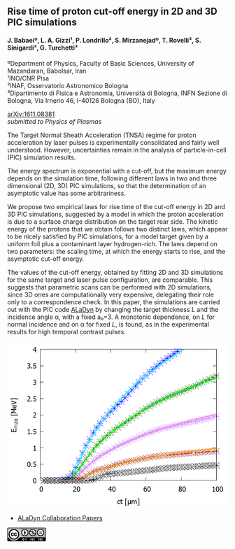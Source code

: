 ## Rise time of proton cut-off energy in 2D and 3D PIC simulations  
#### J. Babaeiº, L. A. Gizzi¹, P. Londrillo², S. Mirzanejadº, T. Rovelli³, S. Sinigardi³, G. Turchetti³  
ºDepartment of Physics, Faculty of Basic Sciences, University of Mazandaran, Babolsar, Iran   
¹INO/CNR Pisa  
²INAF, Osservatorio Astronomico Bologna   
³Dipartimento di Fisica e Astronomia, Università di Bologna, INFN Sezione di Bologna, Via Irnerio 46, I-40126 Bologna (BO), Italy   

[arXiv:1611.08381](https://arxiv.org/abs/1611.08381)  
*submitted to Physics of Plasmas*

The Target Normal Sheath Acceleration (TNSA) regime for proton acceleration by laser pulses is experimentally consolidated and fairly well understood. However, uncertainties remain in the analysis of particle-in-cell (PIC) simulation results.

The energy spectrum is exponential with a cut-off, but the maximum energy depends on the simulation time, following different
laws in two and three dimensional (2D, 3D) PIC simulations, so that the determination of an asymptotic value has some arbitrariness. 

We propose two empirical laws for rise time of the cut-off energy in 2D and 3D PIC simulations, suggested by a model in which the proton acceleration is due to a surface charge distribution on the target rear side. The kinetic energy of the protons that we obtain follows two distinct laws, which appear to be nicely satisfied by PIC simulations, for a model target given by a uniform foil plus a contaminant layer hydrogen-rich. The laws depend on two parameters: the scaling time, at which the energy starts to rise, and the asymptotic cut-off energy. 

The values of the cut-off energy, obtained by fitting 2D and 3D simulations for the same target and laser pulse configuration, are comparable. This suggests that parametric scans can be performed with 2D simulations, since 3D ones are computationally very expensive, delegating their role only to a correspondence check. In this paper, the simulations are carried out with the PIC code [ALaDyn](http://aladyn.github.io/ALaDyn/) by changing the target thickness *L* and the incidence angle α, with a fixed a₀=3. A monotonic dependence, on *L* for normal incidence and on α for fixed *L*, is found, as in the experimental results for high temporal contrast pulses.

![Comparison between numerical simulations (crosses) and analytical data (continuous line). A good match means reasonability for the model](../img/1611.08381.png)

- [ALaDyn Collaboration Papers](https://aladyn.github.io/Papers)

![BY-NC-ND](../img/cc.png)
